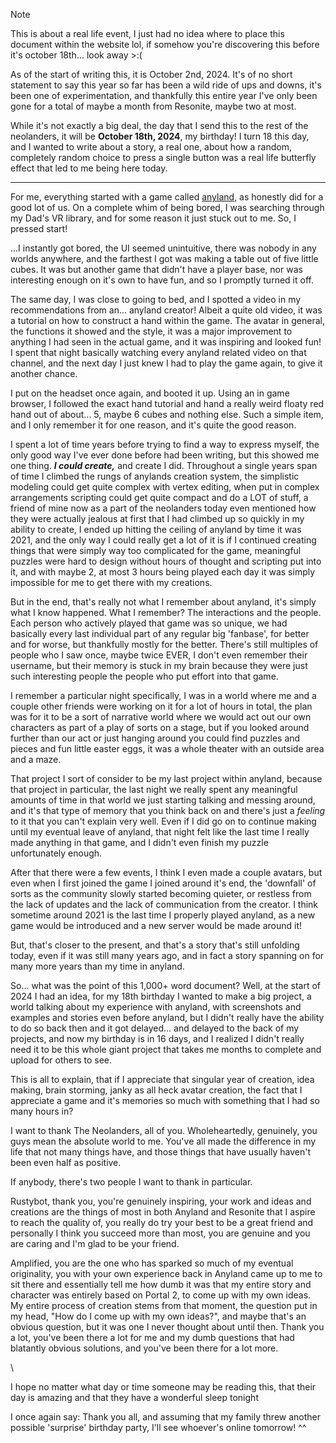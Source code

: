 >[!NOTE]
>This is about a real life event, I just had no idea where to place this document within the website lol, if somehow you're discovering this before it's october 18th... look away >:(

As of the start of writing this, it is October 2nd, 2024.
It's of no short statement to say this year so far has been a wild ride of ups and downs, it's been one of experimentation, and thankfully this entire year I've only been gone for a total of maybe a month from Resonite, maybe two at most.

While it's not exactly a big deal, the day that I send this to the rest of the neolanders, it will be **October 18th, 2024**, my birthday!
I turn 18 this day, and I wanted to write about a story, a real one, about how a random, completely random choice to press a single button was a real life butterfly effect that led to me being here today.

--- 

For me, everything started with a game called [anyland,](https://www.youtube.com/watch?v=0M4XBe5GqFM) as honestly did for a good lot of us. On a complete whim of being bored, I was searching through my Dad's VR library, and for some reason it just stuck out to me. So, I pressed start!

...I instantly got bored, the UI seemed unintuitive, there was nobody in any worlds anywhere, and the farthest I got was making a table out of five little cubes. It was but another game that didn't have a player base, nor was interesting enough on it's own to have fun, and so I promptly turned it off.

The same day, I was close to going to bed, and I spotted a video in my recommendations from an... anyland creator! Albeit a quite old video, it was a tutorial on how to construct a hand within the game. The avatar in general, the functions it showed and the style, it was a major improvement to anything I had seen in the actual game, and it was inspiring and looked fun! I spent that night basically watching every anyland related video on that channel, and the next day I just knew I had to play the game again, to give it another chance.

I put on the headset once again, and booted it up. Using an in game browser, I followed the exact hand tutorial and hand a really weird floaty red hand out of about... 5, maybe 6 cubes and nothing else. Such a simple item, and I only remember it for one reason, and it's quite the good reason.

I spent a lot of time years before trying to find a way to express myself, the only good way I've ever done before had been writing, but this showed me one thing. ***I could create,*** and create I did. Throughout a single years span of time I climbed the rungs of anylands creation system, the simplistic modeling could get quite complex with vertex editing, when put in complex arrangements scripting could get quite compact and do a LOT of stuff, a friend of mine now as a part of the neolanders today even mentioned how they were actually jealous at first that I had climbed up so quickly in my ability to create, I ended up hitting the ceiling of anyland by time it was 2021, and the only way I could really get a lot of it is if I continued creating things that were simply way too complicated for the game, meaningful puzzles were hard to design without hours of thought and scripting put into it, and with maybe 2, at most 3 hours being played each day it was simply impossible for me to get there with my creations.

But in the end, that's really not what I remember about anyland, it's simply what I know happened. What I remember? The interactions and the people. Each person who actively played that game was so unique, we had basically every last individual part of any regular big 'fanbase', for better and for worse, but thankfully mostly for the better. There's still multiples of people who I saw once, maybe twice EVER, I don't even remember their username, but their memory is stuck in my brain because they were just such interesting people the people who put effort into that game.

I remember a particular night specifically, I was in a world where me and a couple other friends were working on it for a lot of hours in total, the plan was for it to be a sort of narrative world where we would act out our own characters as part of a play of sorts on a stage, but if you looked around further than our act or just hanging around you could find puzzles and pieces and fun little easter eggs, it was a whole theater with an outside area and a maze.

That project I sort of consider to be my last project within anyland, because that project in particular, the last night we really spent any meaningful amounts of time in that world we just starting talking and messing around, and it's that type of memory that you think back on and there's just a *feeling* to it that you can't explain very well. Even if I did go on to continue making until my eventual leave of anyland, that night felt like the last time I really made anything in that game, and I didn't even finish my puzzle unfortunately enough.

After that there were a few events, I think I even made a couple avatars, but even when I first joined the game I joined around it's end, the 'downfall' of sorts as the community slowly started becoming quieter, or restless from the lack of updates and the lack of communication from the creator. I think sometime around 2021 is the last time I properly played anyland, as a new game would be introduced and a new server would be made around it!

But, that's closer to the present, and that's a story that's still unfolding today, even if it was still many years ago, and in fact a story spanning on for many more years than my time in anyland.

So... what was the point of this 1,000+ word document? Well, at the start of 2024 I had an idea, for my 18th birthday I wanted to make a big project, a world talking about my experience with anyland, with screenshots and examples and stories even before anyland, but I didn't really have the ability to do so back then and it got delayed... and delayed to the back of my projects, and now my birthday is in 16 days, and I realized I didn't really need it to be this whole giant project that takes me months to complete and upload for others to see.

This is all to explain, that if I appreciate that singular year of creation, idea making, brain storming, janky as all heck avatar creation, the fact that I appreciate a game and it's memories so much with something that I had so many hours in?

I want to thank The Neolanders, all of you. Wholeheartedly, genuinely, you guys mean the absolute world to me. You've all made the difference in my life that not many things have, and those things that have usually haven't been even half as positive.

If anybody, there's two people I want to thank in particular.

Rustybot, thank you, you're genuinely inspiring, your work and ideas and creations are the things of most in both Anyland and Resonite that I aspire to reach the quality of, you really do try your best to be a great friend and personally I think you succeed more than most, you are genuine and you are caring and I'm glad to be your friend.

Amplified, you are the one who has sparked so much of my eventual originality, you with your own experience back in Anyland came up to me to sit there and essentially tell me how dumb it was that my entire story and character was entirely based on Portal 2, to come up with my own ideas. My entire process of creation stems from that moment, the question put in my head, "How do I come up with my own ideas?", and maybe that's an obvious question, but it was one I never thought about until then. Thank you a lot, you've been there a lot for me and my dumb questions that had blatantly obvious solutions, and you've been there for a lot more.

\

I hope no matter what day or time someone may be reading this, that their day is amazing and that they have a wonderful sleep tonight

I once again say: Thank you all, and assuming that my family threw another possible 'surprise' birthday party, I'll see whoever's online tomorrow! ^^